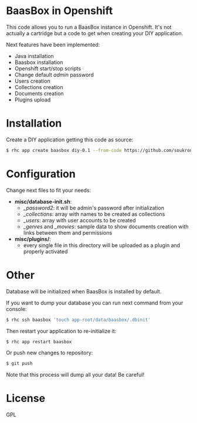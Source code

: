 # BaasBox in Openshift

This code allows you to run a BaasBox instance in Openshift. It's not actually a cartridge but a code to get when creating your DIY application.

Next features have been implemented:
 - Java installation
 - Baasbox installation
 - Openshift start/stop scripts
 - Change default *admin* password
 - Users creation
 - Collections creation
 - Documents creation
 - Plugins upload

# Installation
Create a DIY application getting this code as source:
```sh
$ rhc app create baasbox diy-0.1 --from-code https://github.com/soukron/openshift-baasbox-cartridge.git
```

# Configuration
Change next files to fit your needs: 
 - **misc/database-init.sh**:
   - *_password2*: it will be admin's password after initialization
   - *_collections*: array with names to be created as collections
   - *_users*: array with user accounts to be created
   - *_genres* and *_movies*: sample data to show documents creation with links between them and permissions
 - **misc/plugins/**:
   - every single file in this directory will be uploaded as a plugin and properly activated
   
# Other 
Database will be initialized when BaasBox is installed by default.

If you want to dump your database you can run next command from your console:
```sh
$ rhc ssh baasbox 'touch app-root/data/baasbox/.dbinit' 
```

Then restart your application to re-initialize it:
```sh
$ rhc app restart baasbox
```
Or push new changes to repository:
```sh
$ git push
```

Note that this process will dump all your data! Be careful!

# License
GPL



